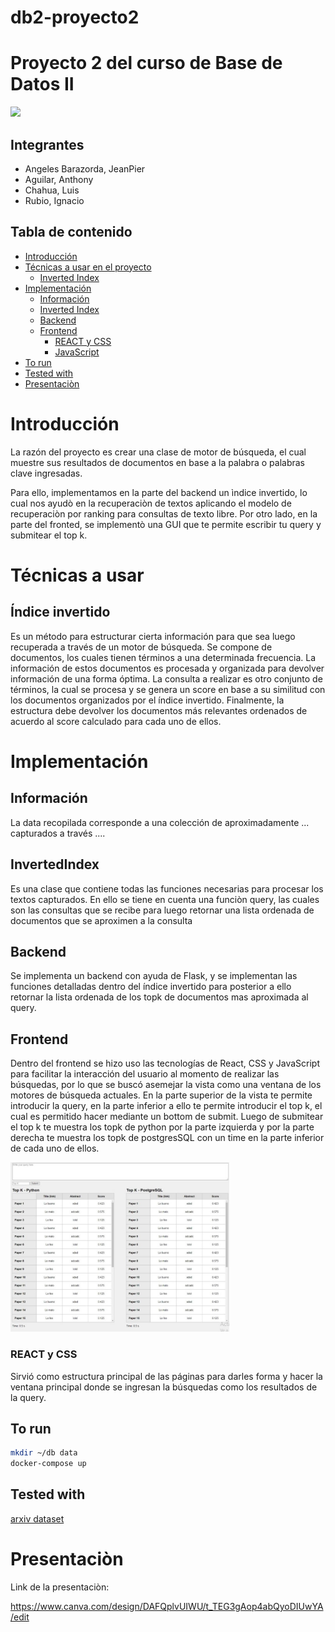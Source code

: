 # db2-proyecto2


# Proyecto 2 del curso de Base de Datos II
<img src="https://upload.wikimedia.org/wikipedia/commons/7/7a/UTEC.jpg" width="200">

## **Integrantes**
* Angeles Barazorda, JeanPier
* Aguilar, Anthony
* Chahua, Luis
* Rubio, Ignacio


## **Tabla de contenido**
* [Introducción](#introducción)
* [Técnicas a usar en el proyecto](#técnicas-a-usar)
  * [Inverted Index](#índice-invertido)
* [Implementación](#implementación)
    * [Información](#información)
    * [Inverted Index](#data-recovery)
    * [Backend](#Backend)
    * [Frontend](#Frontend)
      * [REACT y CSS](#html-y-css)
      * [JavaScript](#javascript)
* [To run](#pruebas)
* [Tested with](#pruebas)
* [Presentaciòn](#pruebas)

# **Introducción**
La razón del proyecto es crear una clase de motor de búsqueda, el cual muestre sus resultados de documentos en base a la palabra o palabras clave ingresadas.       

Para ello, implementamos en la parte del backend un ìndice invertido, lo cual nos ayudò en la recuperaciòn de textos aplicando el modelo de recuperaciòn por ranking para consultas de texto libre. Por otro lado, en la parte del fronted, se implementò una GUI que te permite escribir tu query y submitear el top k.
# **Técnicas a usar**

## **Índice invertido**
Es un método para estructurar cierta información para que sea luego recuperada a través de un motor de búsqueda. Se compone de documentos, los cuales tienen términos a una determinada frecuencia. La información de estos documentos es procesada y organizada para devolver información de una forma óptima. La consulta a realizar es otro conjunto de términos, la cual se procesa y se genera un score en base a su similitud con los documentos organizados por el índice invertido. Finalmente, la estructura debe devolver los documentos más relevantes ordenados de acuerdo al score calculado para cada uno de ellos.

# **Implementación**
## **Información**
La data recopilada corresponde a una colección de aproximadamente ... capturados a través ....

## **InvertedIndex**
Es una clase que contiene todas las funciones necesarias para procesar los textos capturados. En ello se tiene en cuenta una funciòn query, las cuales son las consultas que se recibe para luego retornar una lista ordenada de documentos que se aproximen a la consulta


## **Backend**
Se implementa un backend con ayuda de Flask, y se implementan las funciones detalladas dentro del índice invertido para posterior a ello retornar la lista ordenada de los topk de documentos mas aproximada al query.

## **Frontend**

Dentro del frontend se hizo uso las tecnologías de React, CSS y JavaScript para facilitar la interacción del usuario al momento de realizar las búsquedas, por lo que se buscó asemejar la vista como una ventana de los motores de búsqueda actuales. En la parte superior de la vista te permite introducir la query, en la parte inferior a ello te permite introducir el top k, el cual es permitido hacer mediante un bottom de submit. Luego de submitear el top k te muestra los topk de python por la parte izquierda y por la parte derecha te muestra los topk de postgresSQL con un time en la parte inferior de cada uno de ellos. 

<img src="src/topk.jpg" width="350">

### **REACT y CSS**
Sirvió como estructura principal de las páginas para darles forma y hacer la ventana principal donde se ingresan la búsquedas como los resultados de la query.

## To run
```sh
mkdir ~/db data
docker-compose up
```

## Tested with

[arxiv dataset](https://www.kaggle.com/datasets/Cornell-University/arxiv)


# **Presentaciòn**
Link de la presentaciòn:

https://www.canva.com/design/DAFQplvUIWU/t_TEG3gAop4abQyoDIUwYA/edit
